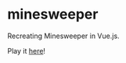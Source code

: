 # minesweeper
Recreating Minesweeper in Vue.js.

Play it [here](https://jeffreypbee.github.io/minesweeper/)!
